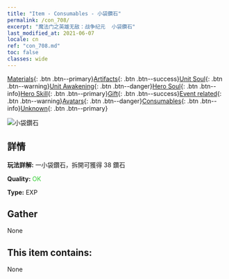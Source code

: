 ```yaml
---
title: "Item - Consumables - 小袋鑽石"
permalink: /con_708/
excerpt: "魔法门之英雄无敌：战争纪元  小袋鑽石"
last_modified_at: 2021-06-07
locale: cn
ref: "con_708.md"
toc: false
classes: wide
---
```

 [Materials](/ItemsCN/){: .btn .btn--primary}[Artifacts](/ItemsCN/Artifacts/){: .btn .btn--success}[Unit Soul](/ItemsCN/UnitSoul/){: .btn .btn--warning}[Unit Awakening](/ItemsCN/UnitAwakening/){: .btn .btn--danger}[Hero Soul](/ItemsCN/HeroSoul/){: .btn .btn--info}[Hero Skill](/ItemsCN/HeroSkill/){: .btn .btn--primary}[Gift](/ItemsCN/Gift/){: .btn .btn--success}[Event related](/ItemsCN/Events/){: .btn .btn--warning}[Avatars](/ItemsCN/Avatars/){: .btn .btn--danger}[Consumables](/ItemsCN/Consumables/){: .btn .btn--info}[Unknown](/ItemsCN/Unknown/){: .btn .btn--primary}

 ![小袋鑽石](/images/t/i_507.png)

## 詳情
 **玩法詳解:** 一小袋鑽石，拆開可獲得 38 鑽石

 **Quality:** <span style="color: #32CD32">OK</span>

 **Type:** EXP

## Gather

  None

## This item contains:

  None

